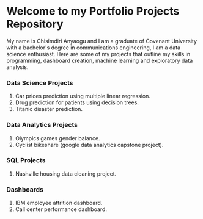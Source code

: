 # Welcome to my Portfolio Projects Repository

My name is Chisimdiri Anyaogu and I am a graduate of Covenant University with a bachelor's degree in communications engineering, I am a data science enthusiast. Here are some of my projects that outline my skills in programming, dashboard creation, machine learning and exploratory data analysis.

### Data Science Projects
1. Car prices prediction using multiple linear regression.
2. Drug prediction for patients using decision trees.
3. Titanic disaster prediction.


### Data Analytics Projects
1. Olympics games gender balance.
2. Cyclist bikeshare (google data analytics capstone project).


### SQL Projects
1. Nashville housing data cleaning project.


### Dashboards
1. IBM employee attrition dashboard.
2. Call center performance dashboard.
